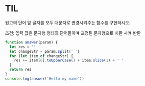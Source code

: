 # TIL

원고의 단어 앞 글자를 모두 대문자로 변경시켜주는 함수를 구현하시오.

조건: 입력 값은 문자형 형태의 단어들이며 교정된 문자형으로 치환 시켜 반환

```js
function answer(param) {
  let res = ''
  let changeStr = param.split(' ')
  for (let item of changeStr) {
    res += item[0].toUpperCase() + item.slice(1) + ' '
  }
  return res
}
console.log(answer('Hello my name'))
```
